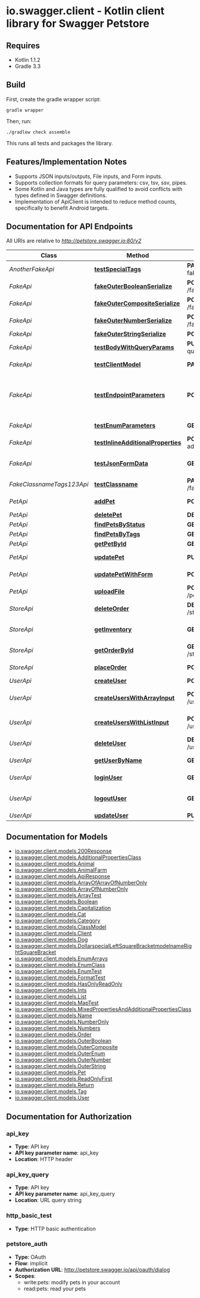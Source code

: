 # io.swagger.client - Kotlin client library for Swagger Petstore

## Requires

* Kotlin 1.1.2
* Gradle 3.3

## Build

First, create the gradle wrapper script:

```
gradle wrapper
```

Then, run:

```
./gradlew check assemble
```

This runs all tests and packages the library.

## Features/Implementation Notes

* Supports JSON inputs/outputs, File inputs, and Form inputs.
* Supports collection formats for query parameters: csv, tsv, ssv, pipes.
* Some Kotlin and Java types are fully qualified to avoid conflicts with types defined in Swagger definitions.
* Implementation of ApiClient is intended to reduce method counts, specifically to benefit Android targets.

<a name="documentation-for-api-endpoints"></a>
## Documentation for API Endpoints

All URIs are relative to *http://petstore.swagger.io:80/v2*

Class | Method | HTTP request | Description
------------ | ------------- | ------------- | -------------
*AnotherFakeApi* | [**testSpecialTags**](docs/AnotherFakeApi.md#testspecialtags) | **PATCH** /another-fake/dummy | To test special tags
*FakeApi* | [**fakeOuterBooleanSerialize**](docs/FakeApi.md#fakeouterbooleanserialize) | **POST** /fake/outer/boolean | 
*FakeApi* | [**fakeOuterCompositeSerialize**](docs/FakeApi.md#fakeoutercompositeserialize) | **POST** /fake/outer/composite | 
*FakeApi* | [**fakeOuterNumberSerialize**](docs/FakeApi.md#fakeouternumberserialize) | **POST** /fake/outer/number | 
*FakeApi* | [**fakeOuterStringSerialize**](docs/FakeApi.md#fakeouterstringserialize) | **POST** /fake/outer/string | 
*FakeApi* | [**testBodyWithQueryParams**](docs/FakeApi.md#testbodywithqueryparams) | **PUT** /fake/body-with-query-params | 
*FakeApi* | [**testClientModel**](docs/FakeApi.md#testclientmodel) | **PATCH** /fake | To test \"client\" model
*FakeApi* | [**testEndpointParameters**](docs/FakeApi.md#testendpointparameters) | **POST** /fake | Fake endpoint for testing various parameters 假端點 偽のエンドポイント 가짜 엔드 포인트 
*FakeApi* | [**testEnumParameters**](docs/FakeApi.md#testenumparameters) | **GET** /fake | To test enum parameters
*FakeApi* | [**testInlineAdditionalProperties**](docs/FakeApi.md#testinlineadditionalproperties) | **POST** /fake/inline-additionalProperties | test inline additionalProperties
*FakeApi* | [**testJsonFormData**](docs/FakeApi.md#testjsonformdata) | **GET** /fake/jsonFormData | test json serialization of form data
*FakeClassnameTags123Api* | [**testClassname**](docs/FakeClassnameTags123Api.md#testclassname) | **PATCH** /fake_classname_test | To test class name in snake case
*PetApi* | [**addPet**](docs/PetApi.md#addpet) | **POST** /pet | Add a new pet to the store
*PetApi* | [**deletePet**](docs/PetApi.md#deletepet) | **DELETE** /pet/{petId} | Deletes a pet
*PetApi* | [**findPetsByStatus**](docs/PetApi.md#findpetsbystatus) | **GET** /pet/findByStatus | Finds Pets by status
*PetApi* | [**findPetsByTags**](docs/PetApi.md#findpetsbytags) | **GET** /pet/findByTags | Finds Pets by tags
*PetApi* | [**getPetById**](docs/PetApi.md#getpetbyid) | **GET** /pet/{petId} | Find pet by ID
*PetApi* | [**updatePet**](docs/PetApi.md#updatepet) | **PUT** /pet | Update an existing pet
*PetApi* | [**updatePetWithForm**](docs/PetApi.md#updatepetwithform) | **POST** /pet/{petId} | Updates a pet in the store with form data
*PetApi* | [**uploadFile**](docs/PetApi.md#uploadfile) | **POST** /pet/{petId}/uploadImage | uploads an image
*StoreApi* | [**deleteOrder**](docs/StoreApi.md#deleteorder) | **DELETE** /store/order/{order_id} | Delete purchase order by ID
*StoreApi* | [**getInventory**](docs/StoreApi.md#getinventory) | **GET** /store/inventory | Returns pet inventories by status
*StoreApi* | [**getOrderById**](docs/StoreApi.md#getorderbyid) | **GET** /store/order/{order_id} | Find purchase order by ID
*StoreApi* | [**placeOrder**](docs/StoreApi.md#placeorder) | **POST** /store/order | Place an order for a pet
*UserApi* | [**createUser**](docs/UserApi.md#createuser) | **POST** /user | Create user
*UserApi* | [**createUsersWithArrayInput**](docs/UserApi.md#createuserswitharrayinput) | **POST** /user/createWithArray | Creates list of users with given input array
*UserApi* | [**createUsersWithListInput**](docs/UserApi.md#createuserswithlistinput) | **POST** /user/createWithList | Creates list of users with given input array
*UserApi* | [**deleteUser**](docs/UserApi.md#deleteuser) | **DELETE** /user/{username} | Delete user
*UserApi* | [**getUserByName**](docs/UserApi.md#getuserbyname) | **GET** /user/{username} | Get user by user name
*UserApi* | [**loginUser**](docs/UserApi.md#loginuser) | **GET** /user/login | Logs user into the system
*UserApi* | [**logoutUser**](docs/UserApi.md#logoutuser) | **GET** /user/logout | Logs out current logged in user session
*UserApi* | [**updateUser**](docs/UserApi.md#updateuser) | **PUT** /user/{username} | Updated user


<a name="documentation-for-models"></a>
## Documentation for Models

 - [io.swagger.client.models.200Response](docs/200Response.md)
 - [io.swagger.client.models.AdditionalPropertiesClass](docs/AdditionalPropertiesClass.md)
 - [io.swagger.client.models.Animal](docs/Animal.md)
 - [io.swagger.client.models.AnimalFarm](docs/AnimalFarm.md)
 - [io.swagger.client.models.ApiResponse](docs/ApiResponse.md)
 - [io.swagger.client.models.ArrayOfArrayOfNumberOnly](docs/ArrayOfArrayOfNumberOnly.md)
 - [io.swagger.client.models.ArrayOfNumberOnly](docs/ArrayOfNumberOnly.md)
 - [io.swagger.client.models.ArrayTest](docs/ArrayTest.md)
 - [io.swagger.client.models.Boolean](docs/Boolean.md)
 - [io.swagger.client.models.Capitalization](docs/Capitalization.md)
 - [io.swagger.client.models.Cat](docs/Cat.md)
 - [io.swagger.client.models.Category](docs/Category.md)
 - [io.swagger.client.models.ClassModel](docs/ClassModel.md)
 - [io.swagger.client.models.Client](docs/Client.md)
 - [io.swagger.client.models.Dog](docs/Dog.md)
 - [io.swagger.client.models.DollarspecialLeftSquareBracketmodelnameRightSquareBracket](docs/DollarspecialLeftSquareBracketmodelnameRightSquareBracket.md)
 - [io.swagger.client.models.EnumArrays](docs/EnumArrays.md)
 - [io.swagger.client.models.EnumClass](docs/EnumClass.md)
 - [io.swagger.client.models.EnumTest](docs/EnumTest.md)
 - [io.swagger.client.models.FormatTest](docs/FormatTest.md)
 - [io.swagger.client.models.HasOnlyReadOnly](docs/HasOnlyReadOnly.md)
 - [io.swagger.client.models.Ints](docs/Ints.md)
 - [io.swagger.client.models.List](docs/List.md)
 - [io.swagger.client.models.MapTest](docs/MapTest.md)
 - [io.swagger.client.models.MixedPropertiesAndAdditionalPropertiesClass](docs/MixedPropertiesAndAdditionalPropertiesClass.md)
 - [io.swagger.client.models.Name](docs/Name.md)
 - [io.swagger.client.models.NumberOnly](docs/NumberOnly.md)
 - [io.swagger.client.models.Numbers](docs/Numbers.md)
 - [io.swagger.client.models.Order](docs/Order.md)
 - [io.swagger.client.models.OuterBoolean](docs/OuterBoolean.md)
 - [io.swagger.client.models.OuterComposite](docs/OuterComposite.md)
 - [io.swagger.client.models.OuterEnum](docs/OuterEnum.md)
 - [io.swagger.client.models.OuterNumber](docs/OuterNumber.md)
 - [io.swagger.client.models.OuterString](docs/OuterString.md)
 - [io.swagger.client.models.Pet](docs/Pet.md)
 - [io.swagger.client.models.ReadOnlyFirst](docs/ReadOnlyFirst.md)
 - [io.swagger.client.models.Return](docs/Return.md)
 - [io.swagger.client.models.Tag](docs/Tag.md)
 - [io.swagger.client.models.User](docs/User.md)


<a name="documentation-for-authorization"></a>
## Documentation for Authorization

<a name="api_key"></a>
### api_key

- **Type**: API key
- **API key parameter name**: api_key
- **Location**: HTTP header

<a name="api_key_query"></a>
### api_key_query

- **Type**: API key
- **API key parameter name**: api_key_query
- **Location**: URL query string

<a name="http_basic_test"></a>
### http_basic_test

- **Type**: HTTP basic authentication

<a name="petstore_auth"></a>
### petstore_auth

- **Type**: OAuth
- **Flow**: implicit
- **Authorization URL**: http://petstore.swagger.io/api/oauth/dialog
- **Scopes**: 
  - write:pets: modify pets in your account
  - read:pets: read your pets

